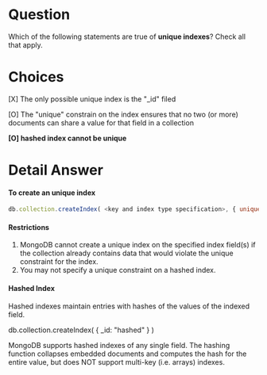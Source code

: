 # Question

Which of the following statements are true of **unique indexes**? Check all that apply.

#  Choices

[X] The only possible unique index is the "_id" filed

[O] The "unique" constrain on the index ensures that no two (or more) documents can share a value for that field in a collection

**[O] hashed index cannot be unique**

# Detail Answer

#### To create an unique  index

``` javascript
db.collection.createIndex( <key and index type specification>, { unique: true } )
```

#### Restrictions

1. MongoDB cannot create a unique index on the specified index field(s) if the collection already contains data that would violate the unique constraint for the index.
2. You may not specify a unique constraint on a hashed index.

#### Hashed Index

Hashed indexes maintain entries with hashes of the values of the indexed field.

db.collection.createIndex( { _id: "hashed" } )

MongoDB supports hashed indexes of any single field. The hashing function collapses embedded documents and computes the hash for the entire value, but does NOT support multi-key (i.e. arrays) indexes.
